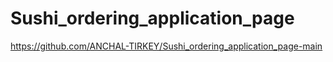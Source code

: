 # Sushi_ordering_application_page
https://github.com/ANCHAL-TIRKEY/Sushi_ordering_application_page-main
